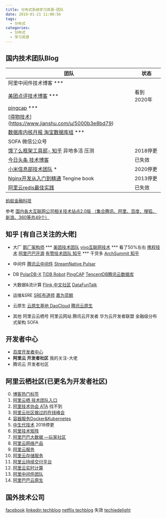 ```yaml
---
title: 分布式系统学习资源-团队
date: 2019-01-21 11:00:56
tags:
  - 分布式
categories: 
  - 分布式
  - 学习资源
---
```

<p></p>
<!-- more -->


##  国内技术团队Blog




| 团队                                                         | 状态     |
| ------------------------------------------------------------ | -------- |
| 阿里中间件技术博客 ***                                       |          |
| [美团点评技术博客](https://tech.meituan.com) ***   | 看到 2020年 |
| [pingcap](https://pingcap.com/blog-cn/) *** | |
| [[得物技术](https://www.jianshu.com/u/5000b3e8bd79)](https://www.jianshu.com/u/5000b3e8bd79) | |
| [数据库内核月报 淘宝数据库组](http://mysql.taobao.org/monthly/)   *** | |
| SOFA 微信公众号 | |
| [饿了么框架工具部- 知乎](https://zhuanlan.zhihu.com/p/28585781)  异地多活 压测 | 2018停更 |
| [今日头条 技术博客](https://techblog.toutiao.com/2017/05/02/dao/) | 已失效   |
| [小米信息部技术团队](https://xiaomi-info.github.io/)  *      | 2020停更 |
| [Nginx开发从入门到精通](http://tengine.taobao.org/book/index.html) Tengine book|     2013停更     |
| [阿里云redis最佳实践](https://help.aliyun.com/document_detail/67252.html) | 已失效 |

[蚂蚁金融科技](https://tech.antfin.com/)

参考
[国内各大互联网公司相关技术站点2.0版 （集合腾讯、阿里、百度、搜狐、新浪、360等共49个）](http://www.cnblogs.com/IT-Bear/p/3191423.htmls)


## 知乎 [有自己关注的大佬]

+ 大厂
[鹅厂架构师](https://www.zhihu.com/org/e-han-jia-gou-shi)  ***
[美团技术团队](https://www.zhihu.com/org/mei-tuan-dian-ping-ji-shu-tuan-dui/posts)
[vivo互联网技术](https://www.zhihu.com/org/vivohu-lian-wang-ji-zhu-2/posts) ***   看了50%左右
[携程技术](https://www.zhihu.com/org/xi-cheng-ji-shu-zhong-xin/posts)
[阿里巴巴开源](https://www.zhihu.com/people/a-li-xi-tong-ruan-jian-ji-zhu-90/posts)
[有赞技术团队 知乎](https://www.zhihu.com/org/you-zan-ji-zhu-tuan-dui/activities)  *** 干货多
[ArchSummit 知乎](https://www.zhihu.com/org/archsummit/activities)

+ 中间件
[腾讯云中间件](https://www.zhihu.com/org/teng-xun-yun-zhong-jian-jian/posts)
[StreamNative Pulsar](https://www.zhihu.com/org/streamnative/posts)

+ DB
[PolarDB-X](https://www.zhihu.com/org/polardb-x/posts)
[TiDB Robot](https://www.zhihu.com/people/zoeyzhai/posts)
[PingCAP](https://www.zhihu.com/org/pingcap-25/posts)
[TencentDB腾讯云数据库](https://www.zhihu.com/org/tencentdbteng-xun-yun-shu-ju-ku/posts)

+ 大数据&流计算
[Flink 中文社区](https://www.zhihu.com/people/ververica/posts)
[DataFunTalk](https://www.zhihu.com/org/datafuntalk/posts)

+ 运维&SRE
[SRE布道师](https://www.zhihu.com/people/sre-googleyun-wei-jie-mi/posts)
[嘉为蓝鲸](https://www.zhihu.com/org/jia-wei-ke-ji-30/posts)

+ 云原生
[云原生基地  DaoCloud](https://www.zhihu.com/people/yunyuansheng/posts)
[腾讯云原生](https://www.zhihu.com/people/teng-xun-yun-yuan-sheng/posts)

+ 其他
阿里云云栖号
阿里云网站
腾讯云开发者
华为云开发者联盟
金融级分布式架构 SOFA


## 开发者中心
+ [百度开发者中心](https://developer.baidu.com/) 
+ **阿里云 开发者社区**
  我的关注-大佬
+ 腾讯云 开发者社区



## 阿里云栖社区(已更名为开发者社区) 
0. [博客热门标签](https://yq.aliyun.com/tags/)
0. [阿里云栖  技术团队入口](https://yq.aliyun.com/teams)  
1. [阿里技术协会 ATA](https://yq.aliyun.com/tags/tagid_523/)   找不到
2. [阿里云社区做过的在线峰会](https://yq.aliyun.com/topic?spm=a2c4e.11154022.headermainnav.11.7037aMQGaMQGE8#guid-721571)
3. [容器服务Docker&Kubernetes](https://yq.aliyun.com/teams/11/type_blog-cid_450-page_1)
4. [中生代技术](https://yq.aliyun.com/users/1080464764156883?spm=a2c4e.11153940.blogrightarea54004.2.22c86a7d3BdzIB)  2018停更
5. [阿里技术矩阵](https://yq.aliyun.com/teams/16)
6. [阿里巴巴大数据 —玩家社区](https://yq.aliyun.com/teams/6)
7. [阿里云网络产品](https://yq.aliyun.com/teams/28)  
8. [阿里云服务](https://yq.aliyun.com/teams/56/type_blog)
9. [阿里云存储服务](https://yq.aliyun.com/teams/4)
10. [阿里云持续交付平台](https://yq.aliyun.com/teams/20)
11. [阿里云实时计算](https://yq.aliyun.com/teams/67)
12. [阿里中间件团队](https://yq.aliyun.com/teams/22)  
13. [阿里巴巴云原生](https://yq.aliyun.com/teams/252)  

## 国外技术公司
[facebook](https://code.fb.com/) 
[linkedin techblog](https://engineering.linkedin.com/blog) 
[netflix techblog](https://medium.com/netflix-techblog)  失效
[techiedelight](https://www.techiedelight.com/) 





